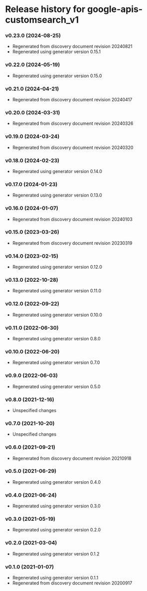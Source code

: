 # Release history for google-apis-customsearch_v1

### v0.23.0 (2024-08-25)

* Regenerated from discovery document revision 20240821
* Regenerated using generator version 0.15.1

### v0.22.0 (2024-05-19)

* Regenerated using generator version 0.15.0

### v0.21.0 (2024-04-21)

* Regenerated from discovery document revision 20240417

### v0.20.0 (2024-03-31)

* Regenerated from discovery document revision 20240326

### v0.19.0 (2024-03-24)

* Regenerated from discovery document revision 20240320

### v0.18.0 (2024-02-23)

* Regenerated using generator version 0.14.0

### v0.17.0 (2024-01-23)

* Regenerated using generator version 0.13.0

### v0.16.0 (2024-01-07)

* Regenerated from discovery document revision 20240103

### v0.15.0 (2023-03-26)

* Regenerated from discovery document revision 20230319

### v0.14.0 (2023-02-15)

* Regenerated using generator version 0.12.0

### v0.13.0 (2022-10-28)

* Regenerated using generator version 0.11.0

### v0.12.0 (2022-09-22)

* Regenerated using generator version 0.10.0

### v0.11.0 (2022-06-30)

* Regenerated using generator version 0.8.0

### v0.10.0 (2022-06-20)

* Regenerated using generator version 0.7.0

### v0.9.0 (2022-06-03)

* Regenerated using generator version 0.5.0

### v0.8.0 (2021-12-16)

* Unspecified changes

### v0.7.0 (2021-10-20)

* Unspecified changes

### v0.6.0 (2021-09-21)

* Regenerated from discovery document revision 20210918

### v0.5.0 (2021-06-29)

* Regenerated using generator version 0.4.0

### v0.4.0 (2021-06-24)

* Regenerated using generator version 0.3.0

### v0.3.0 (2021-05-19)

* Regenerated using generator version 0.2.0

### v0.2.0 (2021-03-04)

* Regenerated using generator version 0.1.2

### v0.1.0 (2021-01-07)

* Regenerated using generator version 0.1.1
* Regenerated from discovery document revision 20200917

